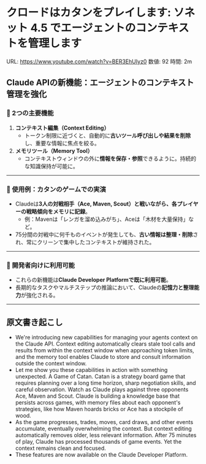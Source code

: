 # クロードはカタンをプレイします: ソネット 4.5 でエージェントのコンテキストを管理します

URL: https://www.youtube.com/watch?v=BER3EhUIyz0
数値: 92
時間: 2m

## Claude APIの新機能：エージェントのコンテキスト管理を強化

### 🧠 2つの主要機能

1. **コンテキスト編集（Context Editing）**
    - トークン制限に近づくと、自動的に**古いツール呼び出しや結果を削除**し、重要な情報に焦点を絞る。
2. **メモリツール（Memory Tool）**
    - コンテキストウィンドウの外に**情報を保存・参照**できるように。持続的な知識保持が可能に。

---

### 🎲 使用例：カタンのゲームでの実演

- Claudeは**3人の対戦相手（Ace, Maven, Scout）と戦いながら、各プレイヤーの戦略傾向をメモリに記録**。
    - 例：Mavenは「レンガを溜め込みがち」、Aceは「木材を大量保持」など。
- 75分間の対戦中に何千ものイベントが発生しても、**古い情報は整理・削除**され、常にクリーンで集中したコンテキストが維持された。

---

### 🚀 開発者向けに利用可能

- これらの新機能は**Claude Developer Platformで既に利用可能**。
- 長期的なタスクやマルチステップの推論において、Claudeの**記憶力と整理能力**が強化される。

---

## 原文書き起こし

- We're introducing new capabilities for managing your agents context on the Claude API. Context editing automatically clears stale tool calls and results from within the context window when approaching token limits, and the memory tool enables Claude to store and consult information outside the context window.
- Let me show you these capabilities in action with something unexpected. A Game of Catan. Catan is a strategy board game that requires planning over a long time horizon, sharp negotiation skills, and careful observation. Watch as Claude plays against three opponents Ace, Maven and Scout. Claude is building a knowledge base that persists across games, with memory files about each opponent's strategies, like how Maven hoards bricks or Ace has a stockpile of wood.
- As the game progresses, trades, moves, card draws, and other events accumulate, eventually overwhelming the context. But context editing automatically removes older, less relevant information. After 75 minutes of play, Claude has processed thousands of game events. Yet the context remains clean and focused.
- These features are now available on the Claude Developer Platform.